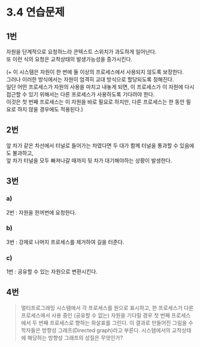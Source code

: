 # 3.4 연습문제

## 1번
자원을 단계적으로 요청하느라 콘텍스트 스위치가 과도하게 일어난다.  
또 이런 식의 요청은 교착상태의 발생가능성을 증가시킨다.

(+ 이 시스템은 자원이 한 번에 둘 이상의 프로세스에서 사용되지 않도록 보장한다.   
그러나 이러한 방식에서는 자원이 엄격히 교대 방식으로 할당되도록 정해진다.  
일단 어떤 프로세스가 자원의 사용을 마치고 내놓게 되면, 이 프로세스가 이 자원에 다시 접근할 수 있기 위해서는 다른 프로세스가 사용하도록 기다려야 한다.   
이것은 첫 번째 프로세스는 이 자원을 바로 필요로 하지만, 다른 프로세스는 한 동안 필요로 하지 않을 경우에도 적용된다.)

## 2번
앞 차가 같은 차선에서 터널로 들어가는 차였다면 두 대가 함께 터널을 통과할 수 있음에도 불과하고,  
앞 차가 터널을 모두 빠져나갈 때까지 뒷 차가 대기해야하는 상황이 발생한다.

## 3번
### a)
2번 : 자원을 한꺼번에 요청한다.

### b)
3번 : 강제로 나머지 프로세스를 제거하여 길을 터준다.

### c)
1번 : 공유할 수 있는 자원으로 변환시킨다.

## 4번
> 멀티프로그래밍 시스템에서 각 프로세스를 원으로 표시하고, 한 프로세스가 다른 프로세스에서 사용 중인 (공유할 수 없는)
> 자원을 기다릴 경우 첫 번째 프로세스에서 두 번째 프로세스로 향하는 화살표를 그린다.
> 이 결과로 만들어진 그림을 수학자들은 방향성 그래프(Directed graph)라고 부른다.
> 시스템에서의 교착상태에 해당하는 방향성 그래프의 성질은 무엇인가?

